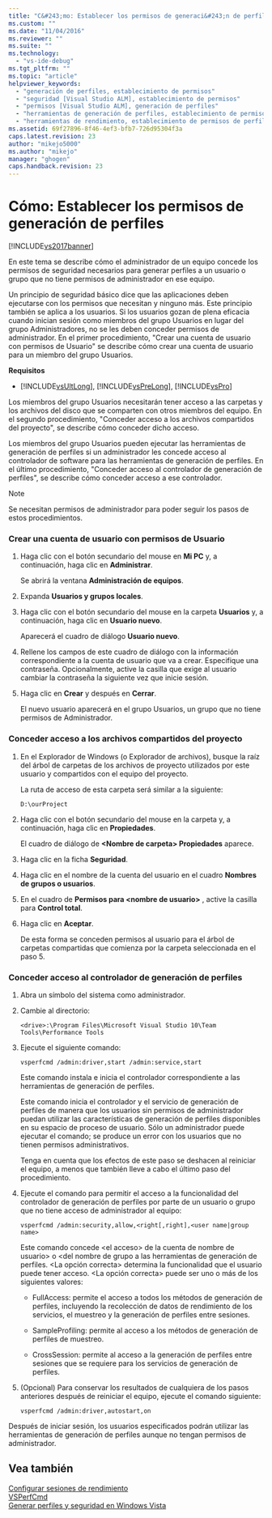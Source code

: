 ```yaml
---
title: "C&#243;mo: Establecer los permisos de generaci&#243;n de perfiles | Microsoft Docs"
ms.custom: ""
ms.date: "11/04/2016"
ms.reviewer: ""
ms.suite: ""
ms.technology: 
  - "vs-ide-debug"
ms.tgt_pltfrm: ""
ms.topic: "article"
helpviewer_keywords: 
  - "generación de perfiles, establecimiento de permisos"
  - "seguridad [Visual Studio ALM], establecimiento de permisos"
  - "permisos [Visual Studio ALM], generación de perfiles"
  - "herramientas de generación de perfiles, establecimiento de permisos de perfiles"
  - "herramientas de rendimiento, establecimiento de permisos de perfiles"
ms.assetid: 69f27896-8f46-4ef3-bfb7-726d95304f3a
caps.latest.revision: 23
author: "mikejo5000"
ms.author: "mikejo"
manager: "ghogen"
caps.handback.revision: 23
---
```

# C&#243;mo: Establecer los permisos de generaci&#243;n de perfiles
[!INCLUDE[vs2017banner](../code-quality/includes/vs2017banner.md)]

En este tema se describe cómo el administrador de un equipo concede los permisos de seguridad necesarios para generar perfiles a un usuario o grupo que no tiene permisos de administrador en ese equipo.  
  
 Un principio de seguridad básico dice que las aplicaciones deben ejecutarse con los permisos que necesitan y ninguno más.  Este principio también se aplica a los usuarios.  Si los usuarios gozan de plena eficacia cuando inician sesión como miembros del grupo Usuarios en lugar del grupo Administradores, no se les deben conceder permisos de administrador.  En el primer procedimiento, "Crear una cuenta de usuario con permisos de Usuario" se describe cómo crear una cuenta de usuario para un miembro del grupo Usuarios.  
  
 **Requisitos**  
  
-   [!INCLUDE[vsUltLong](../code-quality/includes/vsultlong_md.md)], [!INCLUDE[vsPreLong](../code-quality/includes/vsprelong_md.md)], [!INCLUDE[vsPro](../code-quality/includes/vspro_md.md)]  
  
 Los miembros del grupo Usuarios necesitarán tener acceso a las carpetas y los archivos del disco que se comparten con otros miembros del equipo.  En el segundo procedimiento, "Conceder acceso a los archivos compartidos del proyecto", se describe cómo conceder dicho acceso.  
  
 Los miembros del grupo Usuarios pueden ejecutar las herramientas de generación de perfiles si un administrador les concede acceso al controlador de software para las herramientas de generación de perfiles.  En el último procedimiento, "Conceder acceso al controlador de generación de perfiles", se describe cómo conceder acceso a ese controlador.  
  
> [!NOTE]
>  Se necesitan permisos de administrador para poder seguir los pasos de estos procedimientos.  
  
### Crear una cuenta de usuario con permisos de Usuario  
  
1.  Haga clic con el botón secundario del mouse en **Mi PC** y, a continuación, haga clic en **Administrar**.  
  
     Se abrirá la ventana **Administración de equipos**.  
  
2.  Expanda **Usuarios y grupos locales**.  
  
3.  Haga clic con el botón secundario del mouse en la carpeta **Usuarios** y, a continuación, haga clic en **Usuario nuevo**.  
  
     Aparecerá el cuadro de diálogo **Usuario nuevo**.  
  
4.  Rellene los campos de este cuadro de diálogo con la información correspondiente a la cuenta de usuario que va a crear.  Especifique una contraseña.  Opcionalmente, active la casilla que exige al usuario cambiar la contraseña la siguiente vez que inicie sesión.  
  
5.  Haga clic en **Crear** y después en **Cerrar**.  
  
     El nuevo usuario aparecerá en el grupo Usuarios, un grupo que no tiene permisos de Administrador.  
  
### Conceder acceso a los archivos compartidos del proyecto  
  
1.  En el Explorador de Windows \(o Explorador de archivos\), busque la raíz del árbol de carpetas de los archivos de proyecto utilizados por este usuario y compartidos con el equipo del proyecto.  
  
     La ruta de acceso de esta carpeta será similar a la siguiente:  
  
    ```  
    D:\ourProject  
    ```  
  
2.  Haga clic con el botón secundario del mouse en la carpeta y, a continuación, haga clic en **Propiedades**.  
  
     El cuadro de diálogo de **\<Nombre de carpeta\> Propiedades** aparece.  
  
3.  Haga clic en la ficha **Seguridad**.  
  
4.  Haga clic en el nombre de la cuenta del usuario en el cuadro **Nombres de grupos o usuarios**.  
  
5.  En el cuadro de **Permisos para \<nombre de usuario\>** , active la casilla para **Control total**.  
  
6.  Haga clic en **Aceptar**.  
  
     De esta forma se conceden permisos al usuario para el árbol de carpetas compartidas que comienza por la carpeta seleccionada en el paso 5.  
  
### Conceder acceso al controlador de generación de perfiles  
  
1.  Abra un símbolo del sistema como administrador.  
  
2.  Cambie al directorio:  
  
    ```  
    <drive>:\Program Files\Microsoft Visual Studio 10\Team Tools\Performance Tools  
    ```  
  
3.  Ejecute el siguiente comando:  
  
    ```  
    vsperfcmd /admin:driver,start /admin:service,start  
    ```  
  
     Este comando instala e inicia el controlador correspondiente a las herramientas de generación de perfiles.  
  
     Este comando inicia el controlador y el servicio de generación de perfiles de manera que los usuarios sin permisos de administrador puedan utilizar las características de generación de perfiles disponibles en su espacio de proceso de usuario.  Sólo un administrador puede ejecutar el comando; se produce un error con los usuarios que no tienen permisos administrativos.  
  
     Tenga en cuenta que los efectos de este paso se deshacen al reiniciar el equipo, a menos que también lleve a cabo el último paso del procedimiento.  
  
4.  Ejecute el comando para permitir el acceso a la funcionalidad del controlador de generación de perfiles por parte de un usuario o grupo que no tiene acceso de administrador al equipo:  
  
    ```  
    vsperfcmd /admin:security,allow,<right[,right],<user name|group name>  
    ```  
  
     Este comando concede \<el acceso\> de la cuenta de nombre de usuario\> o \<del nombre de grupo a las herramientas de generación de perfiles.  \<La opción correcta\> determina la funcionalidad que el usuario puede tener acceso.  \<La opción correcta\> puede ser uno o más de los siguientes valores:  
  
    -   FullAccess: permite el acceso a todos los métodos de generación de perfiles, incluyendo la recolección de datos de rendimiento de los servicios, el muestreo y la generación de perfiles entre sesiones.  
  
    -   SampleProfiling: permite al acceso a los métodos de generación de perfiles de muestreo.  
  
    -   CrossSession: permite al acceso a la generación de perfiles entre sesiones que se requiere para los servicios de generación de perfiles.  
  
5.  \(Opcional\) Para conservar los resultados de cualquiera de los pasos anteriores después de reiniciar el equipo, ejecute el comando siguiente:  
  
    ```  
    vsperfcmd /admin:driver,autostart,on  
    ```  
  
 Después de iniciar sesión, los usuarios especificados podrán utilizar las herramientas de generación de perfiles aunque no tengan permisos de administrador.  
  
## Vea también  
 [Configurar sesiones de rendimiento](../profiling/configuring-performance-sessions.md)   
 [VSPerfCmd](../profiling/vsperfcmd.md)   
 [Generar perfiles y seguridad en Windows Vista](../profiling/profiling-and-windows-vista-security.md)